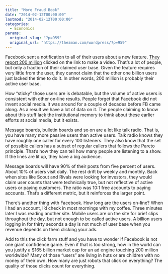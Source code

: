 ```yaml
---
title: "More Fraud Book"
date: "2014-02-12T00:00:00"
lastmod: "2014-02-12T00:00:00"
categories:
  - Economics
params:
  original_slug: "?p=959"
  original_url: "https://thezman.com/wordpress/?p=959"
---
```


Facebook sent a notification to all of their users about a new feature.
<a
href="http://www.forbes.com/sites/amitchowdhry/2014/02/11/facebooks-look-back-video-feature-was-used-by-200-million/"
rel="noopener noreferrer" target="_blank">They report 200 million</a>
clicked on the link to make a video. That’s a lot of people, but only a
fraction of their claimed user base. Given the feature requires very
little from the user, they cannot claim that the other one billion users
just lacked the time to do it. In other words, 200 million is probably
their active user base.

How “sticky” those users are is debatable, but the volume of active
users is consistent with other on-line results. People forget that
Facebook did not invent social media. It was around for a couple of
decades before FB came along. As a result we have a lot of data on it.
The people claiming to know about this stuff lack the institutional
memory to think about these earlier efforts at social media, but it
exists.

Message boards, bulletin boards and so on are a lot like talk radio.
That is, you have many more passive users than active users. Talk radio
knows they have roughly one caller for every 100 listeners. They also
know that the set of possible callers has a subset of regular callers
that follows the Pareto principle. That’s how they can tell how many
people are listening to a show. If the lines are lit up, they have a big
audience.

Message boards will have 90% of their posts from five percent of users.
About 10% of users visit daily. The rest drift by weekly and monthly.
Back when sites like Scout and Rivals were looking for investors, they
would claim user counts that were technically true, but not reflective
of active users or paying customers. The ratio was 10:1 free accounts to
paying accounts. That’s a different metric, but it reinforces the larger
point.

There’s another thing with Facebook. How long are the users on-line?
When I had an account, I’d check in most mornings with my coffee. Three
minutes later I was reading another site. Mobile users are on the site
for brief clips throughout the day, but not enough to be called active
users. A billion users logging in for thirty seconds a day is not much
of user base when you revenue depends on them clicking your ads.

Add to this the click farm stuff and you have to wonder if Facebook is
not one giant confidence game. Even if that is too strong, how in the
world can you justify a $165 billion market cap for an ad engine
touching 200 million worldwide? Many of those “users” are living in huts
or are children with no money of their own. How many are just robots
that click on everything? The quality of those clicks count for
everything.
